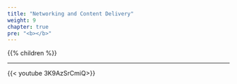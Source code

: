```yaml
---
title: "Networking and Content Delivery"
weight: 9
chapter: true
pre: "<b></b>"
---
```


{{% children  %}}


---

{{< youtube 3K9AzSrCmiQ>}}


